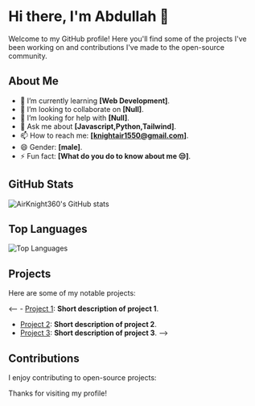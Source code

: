 
# Hi there, I'm Abdullah 👋

Welcome to my GitHub profile! Here you'll find some of the projects I've been working on and contributions I've made to the open-source community.

## About Me

- 🌱 I’m currently learning __[Web Development]__.
- 👯 I’m looking to collaborate on __[Null]__.
- 🤔 I’m looking for help with __[Null]__.
- 💬 Ask me about __[Javascript,Python,Tailwind]__.
- 📫 How to reach me: __[knightair1550@gmail.com]__.
- 😄 Gender: __[male]__.
- ⚡ Fun fact: __[What do you do to know about me 😒]__.

## GitHub Stats

![AirKnight360's GitHub stats](https://github-readme-stats.vercel.app/api?username=AirKnight360&show_icons=true&theme=radical)

## Top Languages

![Top Languages](https://github-readme-stats.vercel.app/api/top-langs/?username=AirKnight360&layout=compact&theme=radical)

## Projects

Here are some of my notable projects:

<-- - [Project 1](https://github.com/AirKnight360/project1): __Short description of project 1__.
- [Project 2](https://github.com/AirKnight360/project2): __Short description of project 2__.
- [Project 3](https://github.com/AirKnight360/project3): __Short description of project 3__. -->

## Contributions

I enjoy contributing to open-source projects:


Thanks for visiting my profile!
